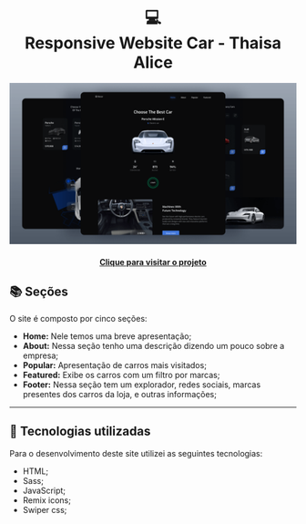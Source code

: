 <h1 align="center">
  💻<br>Responsive Website Car - Thaisa Alice
</h1>

![Resultado final do projeto](preview.png)

<h4 align="center"><a href="https://warmercolor.github.io/responsive-car/">Clique para visitar o projeto</a></h4>

## 📚 Seções

O site é composto por cinco seções:

- **Home:** Nele temos uma breve apresentação;
- **About:** Nessa seção tenho uma descrição dizendo um pouco sobre a empresa;
- **Popular:** Apresentação de carros mais visitados;
- **Featured:** Exibe os carros com um filtro por marcas;
- **Footer:** Nessa seção tem um explorador, redes sociais, marcas presentes dos carros da loja, e outras informações;

---

## 💼 Tecnologias utilizadas

Para o desenvolvimento deste site utilizei as seguintes tecnologias:

- HTML;
- Sass;
- JavaScript;
- Remix icons;
- Swiper css;
